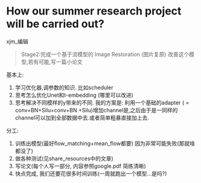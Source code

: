 # How our summer research project will be carried out?

xjm_编辑

>   Stage2:完成一个基于流模型的 Image Restoration (图片复原) 改善这个模型,若有可能,写一篇小论文

基本上:

1.   学习优化器,调参数的知识. 比如scheduler
2.   思考怎么优化Unet和t-embedding (哪里可以改进)
3.   思考解决不同模样的y带来的不同. 我的方案是: 利用一个基础的adapter ( = conv+BN+Silu+conv+BN +Silu)增加channel是,之后由于是一同样的channel可以加到全部数据中去.或者简单粗暴直接加上去.

分工:

1.   训练出模型(最好flow_matching+mean_flow都要) 因为非常可能失败(那就啥都没了)  
2.   做各种测试(见share_resources中的文章)
3.   写论文(每个人写一部分, 内容参照google.pdf 简练清晰)
4.   快点完成, 我们还要花很多时间训练(一周就跑出一个模型…是吗?)

